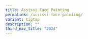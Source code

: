 ```yaml
---
title: Assissi Face Painting
permalink: /assissi-face-painting/
variant: tiptap
description: ""
third_nav_title: "2024"
---
```

